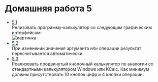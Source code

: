 Домашняя работа 5
=================

- [5.1](https://github.com/Victor-Y-Fadeev/SPbSU/tree/master/course1/sem2/hw5/task1) <br/>
Релизовать программу-калькулятор со следующим графическим интерфейсом: <br/>
![картинка](http://i.imgur.com/y3VDvTQ.jpg)
- [5.2](https://github.com/Victor-Y-Fadeev/SPbSU/tree/master/course1/sem2/hw5/task2) <br/>
При изменении значения аргумента или операции результат пересчитывается автоматически.
- [5.3](https://github.com/Victor-Y-Fadeev/SPbSU/tree/master/course1/sem2/hw5/task3) <br/>
Реализовать продвинутый кнопочный калькулятор по аналогии со стандартными калькулятором Windows или KCalc. Как минимум должны присутствовать 10 кнопок цифр и 4 кнопки операции.
